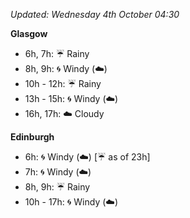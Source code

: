 *Updated: Wednesday 4th October 04:30*

**Glasgow**

* 6h, 7h: :umbrella: Rainy
* 8h, 9h: :cyclone: Windy (:cloud:)
* 10h - 12h: :umbrella: Rainy
* 13h - 15h: :cyclone: Windy (:cloud:)
* 16h, 17h: :cloud: Cloudy

**Edinburgh**

* 6h: :cyclone: Windy (:cloud:) [:umbrella: as of 23h]
* 7h: :cyclone: Windy (:cloud:)
* 8h, 9h: :umbrella: Rainy
* 10h - 17h: :cyclone: Windy (:cloud:)
